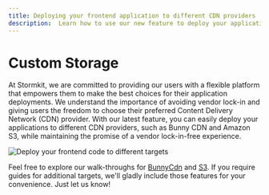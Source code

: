 ```yaml
---
title: Deploying your frontend application to different CDN providers
description:  Learn how to use our new feature to deploy your application to various CDN providers, such as Bunny CDN and CloudFront via S3.
---
```


# Custom Storage

At Stormkit, we are committed to providing our users with a flexible platform that empowers them to make the best choices for their application deployments. We understand the importance of avoiding vendor lock-in and giving users the freedom to choose their preferred Content Delivery Network (CDN) provider. With our latest feature, you can easily deploy your applications to different CDN providers, such as Bunny CDN and Amazon S3, while maintaining the promise of a vendor lock-in-free experience.

<div class="img-wrapper">
    <img src="/assets/docs/features/custom-storage.png" alt="Deploy your frontend code to different targets" />
</div>

Feel free to explore our walk-throughs for [BunnyCdn](/blog/how-to-deploy-to-bunny-cdn) and [S3](/blog/how-to-deploy-on-aws-s3). If you require guides for additional targets, we'll gladly include those features for your convenience. Just let us know!